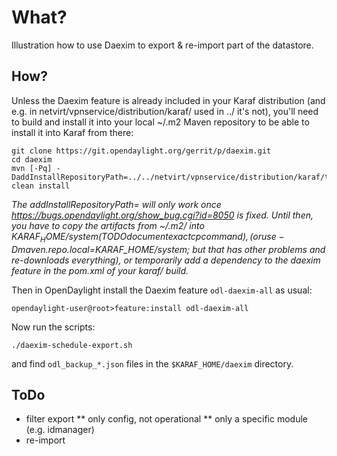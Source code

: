 What?
=====

Illustration how to use Daexim to export & re-import part of the datastore.


How?
----

Unless the Daexim feature is already included in your Karaf distribution
(and e.g. in netvirt/vpnservice/distribution/karaf/ used in ../ it's not),
you'll need to build and install it into your local ~/.m2 Maven repository
to be able to install it into Karaf from there:

    git clone https://git.opendaylight.org/gerrit/p/daexim.git
    cd daexim
    mvn [-Pq] -DaddInstallRepositoryPath=../../netvirt/vpnservice/distribution/karaf/target/assembly/system clean install

_The addInstallRepositoryPath= will only work once https://bugs.opendaylight.org/show_bug.cgi?id=8050 is fixed. 
Until then, you have to copy the artifacts from ~/.m2/ into $KARAF_HOME/system (TODO document exact cp command), 
(or use -Dmaven.repo.local=$KARAF_HOME/system; but that has other problems and re-downloads everything),
or temporarily add a dependency to the daexim feature in the pom.xml of your karaf/ build._

Then in OpenDaylight install the Daexim feature `odl-daexim-all` as usual:

    opendaylight-user@root>feature:install odl-daexim-all

Now run the scripts:

    ./daexim-schedule-export.sh

and find `odl_backup_*.json` files in the `$KARAF_HOME/daexim` directory.


ToDo
----

* filter export
** only config, not operational
** only a specific module (e.g. idmanager)
* re-import
